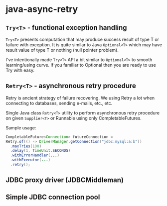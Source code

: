 # java-async-retry

## `Try<T>` - functional exception handling

`Try<T>` presents computation that may produce success result of type T or failure with exception. It is quite similar to Java `Optional<T>` which may have result value of type T or nothing (null pointer problem). 

I've intentionally made `Try<T>` API a bit similar to `Optional<T>` to smooth learning/using curve. If you familiar to Optional then you are ready to use Try with easy.


## `Retry<T>` - asynchronous retry procedure

Retry is ancient strategy of failure recovering. We using Retry a lot when connecting to databases, sending e-mails, etc., etc.

Single Java class `Retry<T>` utility to perform asynchronous retry procedure on given `Supplier<T>` or Runnable using only CompletableFutures.

Sample usage:

```java
CompletableFuture<Connection> futureConnection = 
Retry.of(() -> DriverManager.getConnection("jdbc:mysql:a:b"))
  .maxTries(100)
  .delay(1, TimeUnit.SECONDS)
  .withErrorHandler(...)
  .withExecutor(...)
  .retry();
```

## JDBC proxy driver (JDBCMiddleman)

## Simple JDBC connection pool

  

